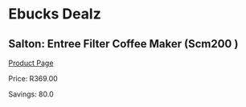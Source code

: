 
# Ebucks Dealz
## Salton: Entree Filter Coffee Maker (Scm200 )
[Product Page](https://www.ebucks.com/web/shop/productSelected.do?prodId=801715735&catId=704984897)

Price: R369.00

Savings: 80.0


	